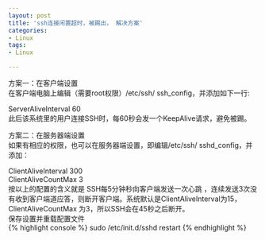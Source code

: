 ```yaml
---
layout: post
title: 'ssh连接闲置超时，被踢出， 解决方案'
categories:
- Linux
tags:
- Linux

---
```

方案一：在客户端设置  
在客户端电脑上编辑（需要root权限）/etc/ssh/  ssh_config，并添加如下一行:	    
  
ServerAliveInterval 60  
此后该系统里的用户连接SSH时，每60秒会发一个KeepAlive请求，避免被踢。  
  
方案二：在服务器端设置  
如果有相应的权限，也可以在服务器端设置，即编辑/etc/ssh/  sshd_config，并添加：  
  
ClientAliveInterval 300  
ClientAliveCountMax 3   
按以上的配置的含义就是 SSH每5分钟秒向客户端发送一次心跳 ，连续发送3次没有收到客户端道应答，则断开客户端。系统默认是ClientAliveInterval为15，ClientAliveCountMax 为3，所以SSH会在45秒之后断开。  
保存设置并重载配置文件  
{% highlight console %}
sudo /etc/init.d/sshd restart
{% endhighlight %}